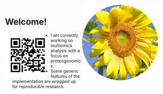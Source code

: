 <img src="https://github.com/jinghuazhao/jinghuazhao/blob/master/gansubaiyin-circle.png" align="right" height="250" width="250" />

# Welcome!
<img src="https://github.com/jinghuazhao/jinghuazhao/blob/master/jhz-50.png" align="left" />

- I am currently working on multiomics analysis with a focus on proteogenomics.
- Some generic features of the implementation are wrapped up for reproducible research.
